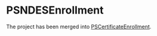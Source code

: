# PSNDESEnrollment

The project has been merged into [PSCertificateEnrollment](https://github.com/Sleepw4lker/PSCertificateEnrollment).